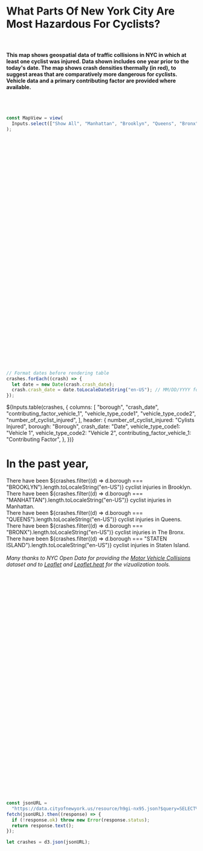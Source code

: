<!DOCTYPE html>
<html lang="en">
<head width=100%> 
  <meta charset="UTF-8">
  <meta name="viewport" content="width=device-width, initial-scale=1.0">
  <title>NYC Bicycle Crash Heatmap</title>
     <h1>What Parts Of New York City Are Most Hazardous For Cyclists?</h1>
     <br>
     <h4>This map shows geospatial data of traffic collisions in NYC in which at least one cyclist was injured. Data shown includes one year prior to the today's date. The map shows crash densities thermally (in red), to suggest areas that are comparatively more dangerous for cyclists. Vehicle data and a primary contributing factor are provided where available. <br>
      </h4>
     <br>
     <br>

<!-- ```js
const color = Plot.scale({
  color: {
    type: "categorical",
    domain: d3.groupSort(
      crashes,
      (D) => -D.length,
      (d) => d.borough
    ),
    unknown: "var(--theme-foreground-muted)",
  },
});
``` -->

```js
const MapView = view(
  Inputs.select(["Show All", "Manhattan", "Brooklyn", "Queens", "Bronx","Staten Island", "E-Bikes", "Pedicabs"], { label: "Map Options" })
);
```

<div class="card card-cols-2">
  <div class="card">
<!-- PUT LEGEND HERE -->
     <div id="map"></div>
  </div>

```js
// Format dates before rendering table
crashes.forEach((crash) => {
  let date = new Date(crash.crash_date);
  crash.crash_date = date.toLocaleDateString("en-US"); // MM/DD/YYYY format
});
```

<div class="card" style="padding: 0;">
    ${Inputs.table(crashes, {
  columns: [
    "borough",
    "crash_date",
    "contributing_factor_vehicle_1",
    "vehicle_type_code1",
    "vehicle_type_code2",
    "number_of_cyclist_injured",
  ],
  header: {
    number_of_cyclist_injured: "Cylists Injured",
    borough: "Borough",
    crash_date: "Date",
    vehicle_type_code1: "Vehicle 1",
    vehicle_type_code2: "Vehicle 2",
    contributing_factor_vehicle_1: "Contributing Factor",
  },
})}
</div>

  <div id="table"></div>

  </div>

<div class="card grid-cols-4: auto;"> 
    <h1>In the past year,</h1>
  <div class="grid">
    <span> There have been ${crashes.filter((d) => d.borough === "BROOKLYN").length.toLocaleString("en-US")} cyclist injuries in Brooklyn.</span>
  </div>
   <div class="grid">
     <span>There have been ${crashes.filter((d) => d.borough === "MANHATTAN").length.toLocaleString("en-US")} cyclist injuries in Manhattan.</span>
  </div>
   <div class="grid">
     <span>There have been ${crashes.filter((d) => d.borough === "QUEENS").length.toLocaleString("en-US")} cyclist injuries in Queens.</span>
  </div>
  <div class="grid">
    <span>There have been ${crashes.filter((d) => d.borough === "BRONX").length.toLocaleString("en-US")} cyclist injuries in The Bronx.</span>
  </div>
   <div class="grid">
     <span>There have been ${crashes.filter((d) => d.borough === "STATEN ISLAND").length.toLocaleString("en-US")} cyclist injuries in Staten Island.</span>
  </div>
  </div>

   <html>
      <br>
      <i>Many thanks to NYC Open Data for providing the <a href="https://data.cityofnewyork.us/Public-Safety/Motor-Vehicle-Collisions-Crashes/h9gi-nx95/about_data">Motor Vehicle Collisions</a> dataset and to <a href="https://leafletjs.com/">Leaflet</a> and <a href="https://github.com/Leaflet/Leaflet.heat">Leaflet.heat</a> for the vizualization tools. </i>
    </html>

  <!-- Leaflet CSS -->
  <link rel="stylesheet" href="https://unpkg.com/leaflet@1.9.4/dist/leaflet.css" />

  <!-- Leaflet JS -->
  <script src="https://unpkg.com/leaflet@1.9.4/dist/leaflet.js"></script>

  <!-- Leaflet.heat JS -->
  <script src="https://unpkg.com/leaflet.heat/dist/leaflet-heat.js"></script>

  <style>
    p, table, figure, figcaption, h1, h2, h3, h4, h5, h6, .katex-display {
      max-width: 100%;
    }
    #map {
      width: 100%;
      height: 600px;
    }
  </style>
</head>
<body>
  <!-- Map container -->
  <div id="map"></div>

  <script>
  // data from NYC Open Data https://data.cityofnewyork.us/Public-Safety/Motor-Vehicle-Collisions-Crashes/h9gi-nx95/about_data


    // Initialize the Leaflet map
    const map = L.map('map',{
      maxZoom: 16,                // Prevent zooming in too much
      minZoom: 13  
    }
    ).setView([40.7128, -73.9560], 12); // Centered on NYC

    // Add a base map layer
    L.tileLayer('https://{s}.tile.openstreetmap.org/{z}/{x}/{y}.png', {
      maxZoom: 18,
      attribution: '&copy; <a href="https://www.openstreetmap.org/copyright">OpenStreetMap</a> contributors'
       
    }).addTo(map);


    fetch("https://data.cityofnewyork.us/resource/h9gi-nx95.json?$query=SELECT%0A%20%20%60crash_date%60%2C%0A%20%20%60crash_time%60%2C%0A%20%20%60borough%60%2C%0A%20%20%60zip_code%60%2C%0A%20%20%60latitude%60%2C%0A%20%20%60longitude%60%2C%0A%20%20%60location%60%2C%0A%20%20%60on_street_name%60%2C%0A%20%20%60off_street_name%60%2C%0A%20%20%60cross_street_name%60%2C%0A%20%20%60number_of_persons_injured%60%2C%0A%20%20%60number_of_persons_killed%60%2C%0A%20%20%60number_of_pedestrians_injured%60%2C%0A%20%20%60number_of_pedestrians_killed%60%2C%0A%20%20%60number_of_cyclist_injured%60%2C%0A%20%20%60number_of_cyclist_killed%60%2C%0A%20%20%60number_of_motorist_injured%60%2C%0A%20%20%60number_of_motorist_killed%60%2C%0A%20%20%60contributing_factor_vehicle_1%60%2C%0A%20%20%60contributing_factor_vehicle_2%60%2C%0A%20%20%60contributing_factor_vehicle_3%60%2C%0A%20%20%60contributing_factor_vehicle_4%60%2C%0A%20%20%60contributing_factor_vehicle_5%60%2C%0A%20%20%60collision_id%60%2C%0A%20%20%60vehicle_type_code1%60%2C%0A%20%20%60vehicle_type_code2%60%2C%0A%20%20%60vehicle_type_code_3%60%2C%0A%20%20%60vehicle_type_code_4%60%2C%0A%20%20%60vehicle_type_code_5%60%0AWHERE%20%60number_of_cyclist_injured%60%20%3E%200%0AORDER%20BY%20%60crash_date%60%20DESC%20NULL%20LAST")
      .then(response => response.json())
      .then(data => {

        data.forEach(item => {
        if (item.latitude && item.longitude) {
          const marker = L.circleMarker([item.latitude, item.longitude], {
            radius: 12,
            fillOpacity: 0,
            opacity: 0,
            minOpacity: 0,
          }).addTo(map);

          marker.bindTooltip(
            `<b>Cyclists Injured:</b> ${item.number_of_cyclist_injured}<br>
            <b>Date:</b> ${new Date(item.crash_date).toLocaleDateString('en-US')}<br>
            <b>Vehicle 1:</b> ${item.vehicle_type_code1 || 'N/A'}<br>
            <b>Vehicle 2:</b> ${item.vehicle_type_code2 || 'N/A'}<br>
            <b>Contributing Factor:</b> ${item.contributing_factor_vehicle_1 || 'N/A'}`,
            { direction: 'top', 
              offset: [0, -10], 
              opacity: 0.83 
            }
          );
        }
      });
      

        // Process the data to extract heatmap points
        const heatData = data
          .filter(row => row.latitude && row.longitude) // Ensure rows have valid coordinates
          .map(row => {
            const lat = parseFloat(row.latitude);
            const lng = parseFloat(row.longitude);
            const injuries = parseInt(row.number_of_cyclist_injured || 0);
            let intensity = injuries > 0 ? 1 : 1;
            return [lat, lng, intensity]; // Return as [lat, lng, intensity]
          });

        // Add a heatmap layer
        const heatLayer = L.heatLayer(heatData, {
          radius: 14,
          blur: 10,
          minOpacity: 0.5,
          gradient: {0.25: 'blue', 0.55: 'lime', 0.6:'red'}
        });

        // Add the heat layer to the map
        heatLayer.addTo(map);
      })
      .catch(error => {
        console.error("Error fetching or processing the data:", error);
      });


  </script>
</body>
</html>

```js
const jsonURL =
  "https://data.cityofnewyork.us/resource/h9gi-nx95.json?$query=SELECT%0A%20%20%60crash_date%60%2C%0A%20%20%60crash_time%60%2C%0A%20%20%60borough%60%2C%0A%20%20%60zip_code%60%2C%0A%20%20%60latitude%60%2C%0A%20%20%60longitude%60%2C%0A%20%20%60location%60%2C%0A%20%20%60on_street_name%60%2C%0A%20%20%60off_street_name%60%2C%0A%20%20%60cross_street_name%60%2C%0A%20%20%60number_of_persons_injured%60%2C%0A%20%20%60number_of_persons_killed%60%2C%0A%20%20%60number_of_pedestrians_injured%60%2C%0A%20%20%60number_of_pedestrians_killed%60%2C%0A%20%20%60number_of_cyclist_injured%60%2C%0A%20%20%60number_of_cyclist_killed%60%2C%0A%20%20%60number_of_motorist_injured%60%2C%0A%20%20%60number_of_motorist_killed%60%2C%0A%20%20%60contributing_factor_vehicle_1%60%2C%0A%20%20%60contributing_factor_vehicle_2%60%2C%0A%20%20%60contributing_factor_vehicle_3%60%2C%0A%20%20%60contributing_factor_vehicle_4%60%2C%0A%20%20%60contributing_factor_vehicle_5%60%2C%0A%20%20%60collision_id%60%2C%0A%20%20%60vehicle_type_code1%60%2C%0A%20%20%60vehicle_type_code2%60%2C%0A%20%20%60vehicle_type_code_3%60%2C%0A%20%20%60vehicle_type_code_4%60%2C%0A%20%20%60vehicle_type_code_5%60%0AWHERE%20%60number_of_cyclist_injured%60%20%3E%200%0AORDER%20BY%20%60crash_date%60%20DESC%20NULL%20LAST";
fetch(jsonURL).then((response) => {
  if (!response.ok) throw new Error(response.status);
  return response.text();
});

let crashes = d3.json(jsonURL);
```
